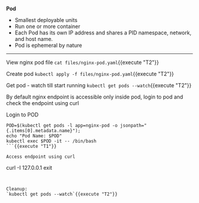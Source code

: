 
<b>Pod</b>

* Smallest deployable units 
* Run one or more container
* Each Pod has its own IP address and shares a PID namespace, network, and host name.
* Pod is ephemeral by nature
---

View nginx pod file
`cat files/nginx-pod.yaml`{{execute "T2"}}

Create pod
`kubectl apply -f files/nginx-pod.yaml`{{execute "T2"}}

Get pod - watch till start running
`kubectl get pods --watch`{{execute "T2"}}

By default nginx endpoint is accessible only inside pod, login to pod and check the endpoint using curl

Login to POD
```
POD=$(kubectl get pods -l app=nginx-pod -o jsonpath="{.items[0].metadata.name}"); 
echo "Pod Name: $POD"
kubectl exec $POD -it -- /bin/bash
```{{execute "T1"}}

Access endpoint using curl
```
curl -I 127.0.0.1
exit
```{{execute "T2"}}


Cleanup:
`kubectl get pods --watch`{{execute "T2"}}
 